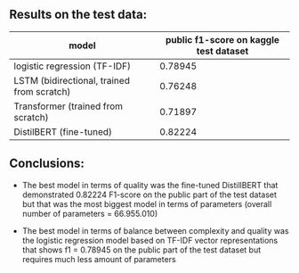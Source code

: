 
## Results on the test data:

| model                                | public f1-score on kaggle test dataset |
|--------------------------------------|----------------------------------|
| logistic regression (TF-IDF)         | 0.78945                          |
| LSTM (bidirectional, trained from scratch)    | 0.76248                          |
| Transformer (trained from scratch)   | 0.71897                          |
| DistilBERT (fine-tuned)              | 0.82224                          |



## Conclusions:

* The best model in terms of quality was the fine-tuned DistillBERT that demonstrated 0.82224 F1-score on the public part of the test dataset but that was the most biggest model in terms of parameters (overall number of parameters = 66.955.010)

* The best model in terms of balance between complexity and quality was the logistic regression model based on TF-IDF vector representations that shows f1 = 0.78945 on the public part of the test dataset but requires much less amount of parameters

